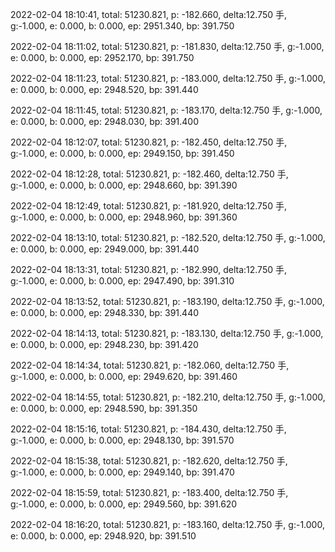 2022-02-04 18:10:41, total: 51230.821, p: -182.660, delta:12.750 手, g:-1.000, e: 0.000, b: 0.000, ep: 2951.340, bp: 391.750

2022-02-04 18:11:02, total: 51230.821, p: -181.830, delta:12.750 手, g:-1.000, e: 0.000, b: 0.000, ep: 2952.170, bp: 391.750

2022-02-04 18:11:23, total: 51230.821, p: -183.000, delta:12.750 手, g:-1.000, e: 0.000, b: 0.000, ep: 2948.520, bp: 391.440

2022-02-04 18:11:45, total: 51230.821, p: -183.170, delta:12.750 手, g:-1.000, e: 0.000, b: 0.000, ep: 2948.030, bp: 391.400

2022-02-04 18:12:07, total: 51230.821, p: -182.450, delta:12.750 手, g:-1.000, e: 0.000, b: 0.000, ep: 2949.150, bp: 391.450

2022-02-04 18:12:28, total: 51230.821, p: -182.460, delta:12.750 手, g:-1.000, e: 0.000, b: 0.000, ep: 2948.660, bp: 391.390

2022-02-04 18:12:49, total: 51230.821, p: -181.920, delta:12.750 手, g:-1.000, e: 0.000, b: 0.000, ep: 2948.960, bp: 391.360

2022-02-04 18:13:10, total: 51230.821, p: -182.520, delta:12.750 手, g:-1.000, e: 0.000, b: 0.000, ep: 2949.000, bp: 391.440

2022-02-04 18:13:31, total: 51230.821, p: -182.990, delta:12.750 手, g:-1.000, e: 0.000, b: 0.000, ep: 2947.490, bp: 391.310

2022-02-04 18:13:52, total: 51230.821, p: -183.190, delta:12.750 手, g:-1.000, e: 0.000, b: 0.000, ep: 2948.330, bp: 391.440

2022-02-04 18:14:13, total: 51230.821, p: -183.130, delta:12.750 手, g:-1.000, e: 0.000, b: 0.000, ep: 2948.230, bp: 391.420

2022-02-04 18:14:34, total: 51230.821, p: -182.060, delta:12.750 手, g:-1.000, e: 0.000, b: 0.000, ep: 2949.620, bp: 391.460

2022-02-04 18:14:55, total: 51230.821, p: -182.210, delta:12.750 手, g:-1.000, e: 0.000, b: 0.000, ep: 2948.590, bp: 391.350

2022-02-04 18:15:16, total: 51230.821, p: -184.430, delta:12.750 手, g:-1.000, e: 0.000, b: 0.000, ep: 2948.130, bp: 391.570

2022-02-04 18:15:38, total: 51230.821, p: -182.620, delta:12.750 手, g:-1.000, e: 0.000, b: 0.000, ep: 2949.140, bp: 391.470

2022-02-04 18:15:59, total: 51230.821, p: -183.400, delta:12.750 手, g:-1.000, e: 0.000, b: 0.000, ep: 2949.560, bp: 391.620

2022-02-04 18:16:20, total: 51230.821, p: -183.160, delta:12.750 手, g:-1.000, e: 0.000, b: 0.000, ep: 2948.920, bp: 391.510